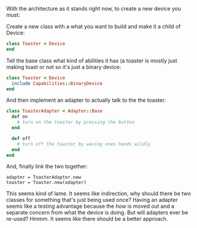 With the architecture as it stands right now, to create a new device you
must:

Create a new class with a what you want to build and make it a child of
Device:

```ruby
class Toaster < Device
end
```

Tell the base class what kind of abilities it has (a toaster is mostly
just making toast or not so it's just a binary device:


```ruby
class Toaster < Device
  include Capabilities::BinaryDevice
end
```

And then implement an adapter to actually talk to the the toaster:

```ruby
class ToasterAdapter < Adapter::Base
  def on
    # turn on the toaster by pressing the button
  end

  def off
    # turn off the toaster by waving ones hands wildly
  end
end
```

And, finally link the two together:

```
adapter = ToasterAdapter.new
toaster = Toaster.new(adapter)
```

This seems kind of lame.  It seems like indirection, why should there be
two classes for something that's just being used once?  Having an
adapter seems like a testing advantage because the *how* is moved out
and a separate concern from what the device is doing.  But will adapters
ever be re-used? Hmmm.  It seems like there should be a better approach.
